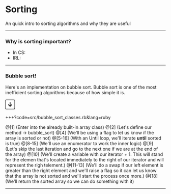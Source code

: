 # Sorting
An quick intro to sorting algorithms and why they are useful

---

### Why is sorting important?

- In CS:
- IRL:

---

### Bubble sort!

Here's an implementation on bubble sort. Bubble sort is one of the most
inefficient sorting algorithms because of how simple it is.

![Press Down Key](assets/down-arrow.png)

+++?code=src/bubble_sort_classes.rb&lang=ruby

@[1] (Enter into the already built-in array class)
@[2] (Let's define our method -> bubble_sort)
@[4] (We'll be using a flag to let us know if the array is sorted or not)
@[5-16] (With an Until loop, we'll iterate **until** sorted is true)
@[8-15] (We'll use an enumerator to work the inner logic)
@[9] (Let's skip the last iteration and go to the next one if we are at the end of the array)
@[10] (We'll create a variable with our iterator + 1. This will stand for the elemen that's located immediately to the right of our iterator and will represent the righ telement.)
@[11-13] (We'll do a swap if our left element is greater than the right element and we'll raise a flag so it can let us know that the array is not sorted and we'll start the process once more.)
@[18] (We'll return the sorted array so we can do something with it)

---

